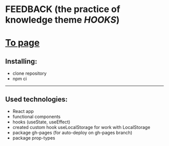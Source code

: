 # FEEDBACK (the practice of knowledge theme _HOOKS_)

# [To page ](https://marinatripetska.github.io/goit-react-hw-04-hooks-feedback/)

## Installing:

- clone repository
- npm ci

---

## Used technologies:

- React app
- functional components
- hooks (useState, useEffect)
- created custom hook useLocalStorage for work with LocalStorage
- package gh-pages (for auto-deploy on gh-pages branch)
- package prop-types
